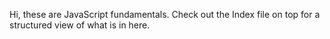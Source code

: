 Hi, these are JavaScript fundamentals. 
Check out the Index file on top for a structured view of what is in here.
